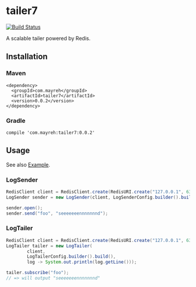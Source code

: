 # tailer7

[![Build Status](https://travis-ci.org/ocadaruma/tailer7.svg?branch=master)](https://travis-ci.org/ocadaruma/tailer7)

A scalable tailer powered by Redis.

## Installation

### Maven

```
<dependency>
  <groupId>com.mayreh</groupId>
  <artifactId>tailer7</artifactId>
  <version>0.0.2</version>
</dependency>
```

### Gradle

```
compile 'com.mayreh:tailer7:0.0.2'
```

## Usage

See also [Example](https://github.com/ocadaruma/tailer7/tree/master/tailer7-example).

### LogSender

```java
RedisClient client = RedisClient.create(RedisURI.create("127.0.0.1", 6379));
LogSender sender = new LogSender(client, LogSenderConfig.builder().build());

sender.open();
sender.send("foo", "seeeeeeennnnnnnd");
```

### LogTailer

```java
RedisClient client = RedisClient.create(RedisURI.create("127.0.0.1", 6379));
LogTailer tailer = new LogTailer(
        client,
        LogTailerConfig.builder().build(),
        log -> System.out.println(log.getLine()));

tailer.subscribe("foo");
// => will output "seeeeeeennnnnnnd"
```
